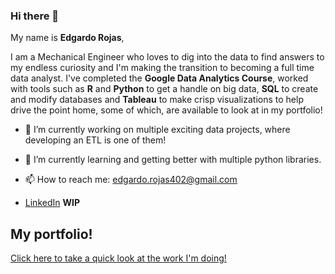 ### Hi there 👋

My name is **Edgardo Rojas**, 

I am a Mechanical Engineer who loves to dig into the data to find answers to my endless curiosity and I'm making the transition to becoming a full time data analyst. I've completed the **Google Data Analytics Course**, worked with tools such as **R** and **Python** to get a handle on big data, **SQL** to create and modify databases and **Tableau** to make crisp visualizations to help drive the point home, some of which, are available to look at in my portfolio!

- 🔭 I’m currently working on multiple exciting data projects, where developing an ETL is one of them!
- 🌱 I’m currently learning and getting better with multiple python libraries.

- 📫 How to reach me: 
edgardo.rojas402@gmail.com
- [LinkedIn](https://www.linkedin.com/in/edgardo-rojas-60284b1b5/?locale=en_US) **WIP**

## My portfolio!
[Click here to take a quick look at the work I'm doing!](https://github.com/rojedel/eds_portfolio)


